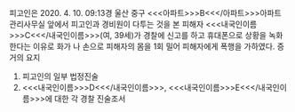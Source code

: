 피고인은 2020. 4. 10. 09:13경 울산 중구 <<<아파트>>>B<<</아파트>>>아파트 관리사무실 앞에서 피고인과 경비원이 다투는 것을 본 피해자 <<<내국인이름>>>C<<</내국인이름>>>(여, 39세)가 경찰에 신고를 하고 휴대폰으로 상황을 녹화 한다는 이유로 화가 나 손으로 피해자의 몸을 1회 밀어 피해자에게 폭행을 가하였다. 증거의 요지
1. 피고인의 일부 법정진술
1. <<<내국인이름>>>D<<</내국인이름>>>, <<<내국인이름>>>E<<</내국인이름>>>에 대한 각 경찰 진술조서
